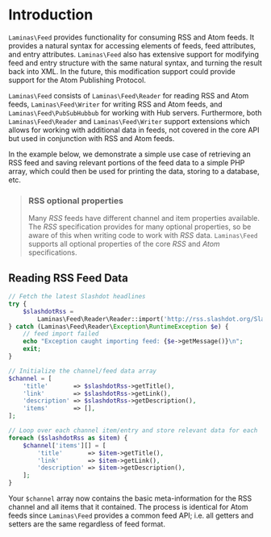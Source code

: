 # Introduction

`Laminas\Feed` provides functionality for consuming RSS and Atom feeds. It provides
a natural syntax for accessing elements of feeds, feed attributes, and entry
attributes. `Laminas\Feed` also has extensive support for modifying feed and entry
structure with the same natural syntax, and turning the result back into XML.
In the future, this modification support could provide support for the Atom
Publishing Protocol.

`Laminas\Feed` consists of `Laminas\Feed\Reader` for reading RSS and Atom feeds,
`Laminas\Feed\Writer` for writing RSS and Atom feeds, and `Laminas\Feed\PubSubHubbub`
for working with Hub servers. Furthermore, both `Laminas\Feed\Reader` and
`Laminas\Feed\Writer` support extensions which allows for working with additional
data in feeds, not covered in the core API but used in conjunction with RSS and
Atom feeds.

In the example below, we demonstrate a simple use case of retrieving an RSS feed
and saving relevant portions of the feed data to a simple PHP array, which could
then be used for printing the data, storing to a database, etc.

> ### RSS optional properties
>
> Many *RSS* feeds have different channel and item properties available. The
> *RSS* specification provides for many optional properties, so be aware of this
> when writing code to work with *RSS* data. `Laminas\Feed` supports all optional
> properties of the core *RSS* and *Atom* specifications.

## Reading RSS Feed Data

```php
// Fetch the latest Slashdot headlines
try {
    $slashdotRss =
        Laminas\Feed\Reader\Reader::import('http://rss.slashdot.org/Slashdot/slashdot');
} catch (Laminas\Feed\Reader\Exception\RuntimeException $e) {
    // feed import failed
    echo "Exception caught importing feed: {$e->getMessage()}\n";
    exit;
}

// Initialize the channel/feed data array
$channel = [
    'title'       => $slashdotRss->getTitle(),
    'link'        => $slashdotRss->getLink(),
    'description' => $slashdotRss->getDescription(),
    'items'       => [],
];

// Loop over each channel item/entry and store relevant data for each
foreach ($slashdotRss as $item) {
    $channel['items'][] = [
        'title'       => $item->getTitle(),
        'link'        => $item->getLink(),
        'description' => $item->getDescription(),
    ];
}
```

Your `$channel` array now contains the basic meta-information for the RSS
channel and all items that it contained. The process is identical for Atom
feeds since `Laminas\Feed` provides a common feed API; i.e. all getters and
setters are the same regardless of feed format.
